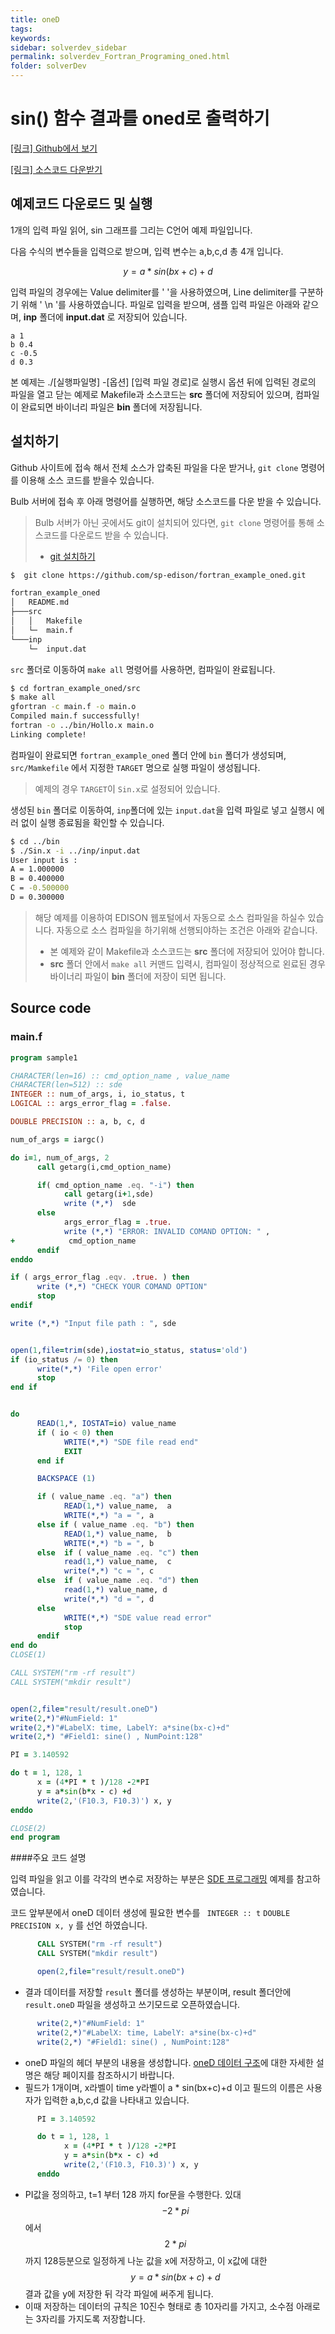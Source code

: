 ```yaml
---
title: oneD
tags: 
keywords:
sidebar: solverdev_sidebar
permalink: solverdev_Fortran_Programing_oned.html
folder: solverDev
---
```


# sin() 함수 결과를 oned로 출력하기


[[링크] Github에서 보기](https://github.com/sp-edison/fortran_example_oned)

[[링크] 소스코드 다운받기](https://github.com/sp-edison/fortran_example_oned/archive/master.zip)

## 예제코드 다운로드 및 실행

1개의 입력 파일 읽어, sin 그래프를 그리는 C언어 예제 파일입니다.

다음 수식의 변수들을 입력으로 받으며, 입력 변수는 a,b,c,d 총 4개 입니다.

$$ y = a * sin(bx+c)+d $$


입력 파일의 경우에는 Value delimiter를 ' '을 사용하였으며, Line delimiter를 구분하기 위해 ' \n '를 사용하였습니다. 파일로 입력을 받으며, 샘플 입력 파일은 아래와 같으며, **inp** 폴더에 **input.dat** 로 저장되어 있습니다.

```
a 1
b 0.4
c -0.5
d 0.3
```


본 예제는 ./[실행파일명] -[옵션] [입력 파일 경로]로 실행시 옵션 뒤에 입력된 경로의 파일을 열고 닫는 예제로 Makefile과 소스코드는 **src** 폴더에 저장되어 있으며, 컴파일이 완료되면 바이너리 파일은 **bin** 폴더에 저장됩니다.


## 설치하기

Github 사이트에 접속 해서 전체 소스가 압축된 파일을 다운 받거나, ```git clone``` 명령어를 이용해 소스 코드를 받을수 있습니다.

Bulb 서버에 접속 후 아래 명령어를 실행하면, 해당 소스코드를 다운 받을 수 있습니다.
> Bulb 서버가 아닌 곳에서도 git이 설치되어 있다면, ```git clone``` 명령어를 통해 소스코드를 다운로드 받을 수 있습니다.
> - [git 설치하기](https://git-scm.com/book/ko/v2/%EC%8B%9C%EC%9E%91%ED%95%98%EA%B8%B0-Git-%EC%84%A4%EC%B9%98)

```bash
$  git clone https://github.com/sp-edison/fortran_example_oned.git
```

```bash
fortran_example_oned
│   README.md
├───src
│   │   Makefile
│   └─  main.f
└───inp
    └─  input.dat
```

```src``` 폴더로 이동하여 ```make all``` 명령어를 사용하면, 컴파일이 완료됩니다.

```bash
$ cd fortran_example_oned/src
$ make all
gfortran -c main.f -o main.o
Compiled main.f successfully!
fortran -o ../bin/Hollo.x main.o
Linking complete!
```

컴파일이 완료되면 ```fortran_example_oned``` 폴더 안에 ```bin``` 폴더가 생성되며, ```src/Mamkefile``` 에서 지정한 ```TARGET``` 명으로 실행 파일이 생성됩니다.
> 예제의 경우 ```TARGET```이 ```Sin.x```로 설정되어 있습니다.

생성된 ```bin``` 폴더로 이동하여, ```inp```폴더에 있는 ```input.dat```을 입력 파일로 넣고 실행시 에러 없이 실행 종료됨을 확인할 수 있습니다.

```bash
$ cd ../bin
$ ./Sin.x -i ../inp/input.dat
User input is :
A = 1.000000
B = 0.400000
C = -0.500000
D = 0.300000
```


> 해당 예제를 이용하여 EDISON 웹포털에서 자동으로 소스 컴파일을 하실수 있습니다. 자동으로 소스 컴파일을 하기위해 선행되야하는 조건은 아래와 같습니다.
> - 본 예제와 같이 Makefile과 소스코드는 **src** 폴더에 저장되어 있어야 합니다.
> - **src** 폴더 안에서 ```make all``` 커맨드 입력시, 컴파일이 정상적으로 왼료된 경우 바이너리 파일이 **bin** 폴더에 저장이 되면 됩니다.

## Source code

### main.f
```fortran
program sample1

CHARACTER(len=16) :: cmd_option_name , value_name
CHARACTER(len=512) :: sde
INTEGER :: num_of_args, i, io_status, t
LOGICAL :: args_error_flag = .false.

DOUBLE PRECISION :: a, b, c, d

num_of_args = iargc()

do i=1, num_of_args, 2
      call getarg(i,cmd_option_name)

      if( cmd_option_name .eq. "-i") then
            call getarg(i+1,sde)
            write (*,*)  sde
      else
            args_error_flag = .true.
            write (*,*) "ERROR: INVALID COMAND OPTION: " ,
+            cmd_option_name
      endif
enddo

if ( args_error_flag .eqv. .true. ) then
      write (*,*) "CHECK YOUR COMAND OPTION"
      stop
endif

write (*,*) "Input file path : ", sde


open(1,file=trim(sde),iostat=io_status, status='old')
if (io_status /= 0) then
      write(*,*) 'File open error'
      stop
end if


do
      READ(1,*, IOSTAT=io) value_name
      if ( io < 0) then
            WRITE(*,*) "SDE file read end"
            EXIT
      end if

      BACKSPACE (1)

      if ( value_name .eq. "a") then
            READ(1,*) value_name,  a
            WRITE(*,*) "a = ", a
      else if ( value_name .eq. "b") then
            READ(1,*) value_name,  b
            WRITE(*,*) "b = ", b
      else  if ( value_name .eq. "c") then
            read(1,*) value_name,  c
            write(*,*) "c = ", c
      else  if ( value_name .eq. "d") then
            read(1,*) value_name, d
            write(*,*) "d = ", d
      else
            WRITE(*,*) "SDE value read error"
            stop
      endif
end do
CLOSE(1)

CALL SYSTEM("rm -rf result")
CALL SYSTEM("mkdir result")


open(2,file="result/result.oneD")
write(2,*)"#NumField: 1"
write(2,*)"#LabelX: time, LabelY: a*sine(bx-c)+d"
write(2,*) "#Field1: sine() , NumPoint:128"

PI = 3.140592

do t = 1, 128, 1
      x = (4*PI * t )/128 -2*PI
      y = a*sin(b*x - c) +d
      write(2,'(F10.3, F10.3)') x, y
enddo

CLOSE(2)
end program

```


####주요 코드 설명

입력 파일을 읽고 이를 각각의 변수로 저장하는 부분은 [SDE 프로그래밍](./03_SDE.md) 예제를 참고하였습니다.

코드 앞부분에서 oneD 데이터 생성에 필요한 변수를 ``` INTEGER :: t``` ```DOUBLE PRECISION x, y``` 를 선언 하였습니다.


```fortran
      CALL SYSTEM("rm -rf result")
      CALL SYSTEM("mkdir result")

      open(2,file="result/result.oneD")
```

- 결과 데이터를 저장할 ```result```  폴더를 생성하는 부분이며, result 폴더안에 ```result.oneD``` 파일을 생성하고 쓰기모드로 오픈하였습니다.

```fortran
      write(2,*)"#NumField: 1"
      write(2,*)"#LabelX: time, LabelY: a*sine(bx-c)+d"
      write(2,*) "#Field1: sine() , NumPoint:128"
```

- oneD 파일의 헤더 부분의 내용을 생성합니다. [oneD 데이터 구조](../02_Output_programing/03_oneD.md)에 대한 자세한 설명은 해당 페이지를 참조하시기 바랍니다.
- 필드가 1개이며, x라벨이 time y라벨이 a * sin(bx+c)+d 이고 필드의 이름은 사용자가 입력한 a,b,c,d 값을 나타내고 있습니다.

```fortran
      PI = 3.140592

      do t = 1, 128, 1
            x = (4*PI * t )/128 -2*PI
            y = a*sin(b*x - c) +d
            write(2,'(F10.3, F10.3)') x, y
      enddo
```
- PI값을 정의하고, t=1 부터 128 까지 for문을 수행한다. 있대 $$-2*pi$$에서 $$2*pi$$ 까지 128등분으로 일정하게 나눈 값을 x에 저장하고, 이 x값에 대한 $$y=a*sin(bx+c)+d$$ 결과 값을 y에 저장한 뒤 각각 파일에 써주게 됩니다.
- 이때 저장하는 데이터의 규칙은 10진수 형태로 총 10자리를 가지고, 소수점 아래로는 3자리를 가지도록 저장합니다.
